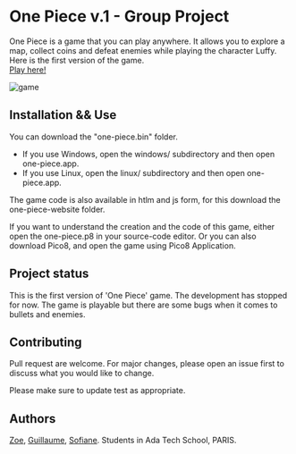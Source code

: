 # One Piece v.1 - Group Project
One Piece is a game that you can play anywhere. It allows you to explore a map, collect coins and defeat enemies while playing the character Luffy. 
Here is the first version of the game.
<br>
<a href='https://zoeleca.github.io/one-piece-game/one-piece-website/one-piece.html'>Play here!</a>

![game](one-piece.p8.png)

## Installation && Use
You can download the "one-piece.bin" folder. 
- If you use Windows,  open the windows/ subdirectory and then open one-piece.app.
- If you use Linux,  open the linux/ subdirectory and then open one-piece.app.

The game code is also available in htlm and js form, for this download the one-piece-website folder. 

If you want to understand the creation and the code of this game, either open the one-piece.p8 in your source-code editor. Or you can also download Pico8, and open the game using Pico8 Application. 

## Project status
This is the first version of 'One Piece' game. The development has stopped for now. 
The game is playable but there are some bugs when it comes to bullets and enemies. 

## Contributing
Pull request are welcome. For major changes, please open an issue first to discuss what you would like to change.

Please make sure to update test as appropriate.

## Authors 
<a href='https://github.com/zoeleca'>Zoe</a>, <a href='https://github.com/psykokwak0912'>Guillaume</a>, <a href='https://github.com/SofianeKhi'>Sofiane</a>. 
Students in Ada Tech School, PARIS. 
